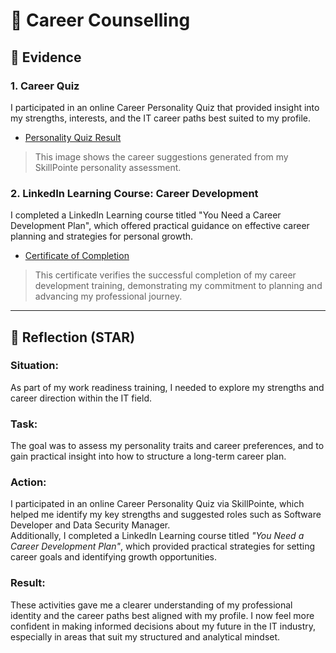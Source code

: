 # 🧠 Career Counselling

## 📎 Evidence
### 1. Career Quiz
I participated in an online Career Personality Quiz that provided insight into my strengths, interests, and the IT career paths best suited to my profile.
- [Personality Quiz Result](./evidence/personality-quiz.png)  
> This image shows the career suggestions generated from my SkillPointe personality assessment.

### 2. LinkedIn Learning Course: Career Development
I completed a LinkedIn Learning course titled "You Need a Career Development Plan", which offered practical guidance on effective career planning and strategies for personal growth.
- [Certificate of Completion](./evidence/CertificateOfCompletion_YouNeedaCareerDevelopmentPlan.pdf)
> This certificate verifies the successful completion of my career development training, demonstrating my commitment to planning and advancing my professional journey.
---

## 💬 Reflection (STAR)

### Situation:
As part of my work readiness training, I needed to explore my strengths and career direction within the IT field.

### Task:
The goal was to assess my personality traits and career preferences, and to gain practical insight into how to structure a long-term career plan.

### Action:
I participated in an online Career Personality Quiz via SkillPointe, which helped me identify my key strengths and suggested roles such as Software Developer and Data Security Manager.  
Additionally, I completed a LinkedIn Learning course titled *"You Need a Career Development Plan"*, which provided practical strategies for setting career goals and identifying growth opportunities.

### Result:
These activities gave me a clearer understanding of my professional identity and the career paths best aligned with my profile. I now feel more confident in making informed decisions about my future in the IT industry, especially in areas that suit my structured and analytical mindset.
